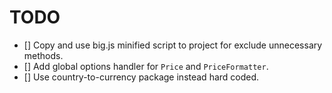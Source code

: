 # TODO

- [] Copy and use big.js minified script to project for exclude unnecessary methods.
- [] Add global options handler for `Price` and `PriceFormatter`.
- [] Use country-to-currency package instead hard coded.
